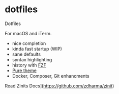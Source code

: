 # dotfiles
Dotfiles

For macOS and iTerm.

- nice completion
- kinda fast startup (WIP)
- sane defaults
- syntax highlighting
- history with [FZF](https://github.com/junegunn/fzf)
- [Pure theme](https://github.com/sindresorhus/pure)
- Docker, Composer, Git enhancments


Read Zinits Docs](https://github.com/zdharma/zinit)
